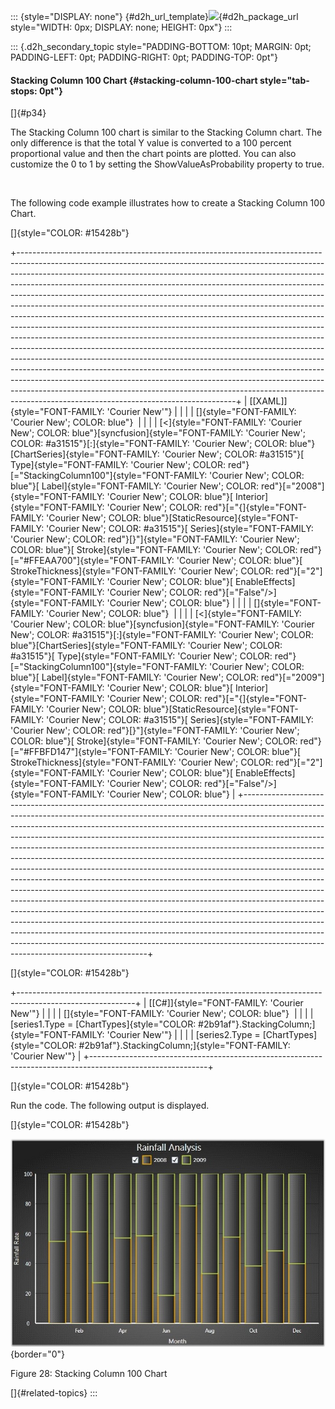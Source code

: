 ::: {style="DISPLAY: none"}
[](ms-xhelp:///?Id=d2h_url_template){#d2h_url_template}![](!package_url!){#d2h_package_url style="WIDTH: 0px; DISPLAY: none; HEIGHT: 0px"}
:::

::: {.d2h_secondary_topic style="PADDING-BOTTOM: 10pt; MARGIN: 0pt; PADDING-LEFT: 0pt; PADDING-RIGHT: 0pt; PADDING-TOP: 0pt"}
#### Stacking Column 100 Chart {#stacking-column-100-chart style="tab-stops: 0pt"}

[]{#p34} 

The Stacking Column 100 chart is similar to the Stacking Column chart. The only difference is that the total Y value is converted to a 100 percent proportional value and then the chart points are plotted. You can also customize the 0 to 1 by setting the ShowValueAsProbability property to true.

 

The following code example illustrates how to create a Stacking Column 100 Chart.

[]{style="COLOR: #15428b"} 

+------------------------------------------------------------------------------------------------------------------------------------------------------------------------------------------------------------------------------------------------------------------------------------------------------------------------------------------------------------------------------------------------------------------------------------------------------------------------------------------------------------------------------------------------------------------------------------------------------------------------------------------------------------------------------------------------------------------------------------------------------------------------------------------------------------------------------------------------------------------------------------------------------------------------------------------------------------------------------------------------------------------------------------------------------------------------------------------------------------------------------------------------------------------------------------------+
| [\[XAML\]]{style="FONT-FAMILY: 'Courier New'"}                                                                                                                                                                                                                                                                                                                                                                                                                                                                                                                                                                                                                                                                                                                                                                                                                                                                                                                                                                                                                                                                                                                                           |
|                                                                                                                                                                                                                                                                                                                                                                                                                                                                                                                                                                                                                                                                                                                                                                                                                                                                                                                                                                                                                                                                                                                                                                                          |
| []{style="FONT-FAMILY: 'Courier New'; COLOR: blue"}                                                                                                                                                                                                                                                                                                                                                                                                                                                                                                                                                                                                                                                                                                                                                                                                                                                                                                                                                                                                                                                                                                                                      |
|                                                                                                                                                                                                                                                                                                                                                                                                                                                                                                                                                                                                                                                                                                                                                                                                                                                                                                                                                                                                                                                                                                                                                                                          |
| [\<]{style="FONT-FAMILY: 'Courier New'; COLOR: blue"}[syncfusion]{style="FONT-FAMILY: 'Courier New'; COLOR: #a31515"}[:]{style="FONT-FAMILY: 'Courier New'; COLOR: blue"}[ChartSeries]{style="FONT-FAMILY: 'Courier New'; COLOR: #a31515"}[ Type]{style="FONT-FAMILY: 'Courier New'; COLOR: red"}[=\"StackingColumn100\"]{style="FONT-FAMILY: 'Courier New'; COLOR: blue"}[ Label]{style="FONT-FAMILY: 'Courier New'; COLOR: red"}[=\"2008\"]{style="FONT-FAMILY: 'Courier New'; COLOR: blue"}[ Interior]{style="FONT-FAMILY: 'Courier New'; COLOR: red"}[=\"{]{style="FONT-FAMILY: 'Courier New'; COLOR: blue"}[StaticResource]{style="FONT-FAMILY: 'Courier New'; COLOR: #a31515"}[ Series]{style="FONT-FAMILY: 'Courier New'; COLOR: red"}[}\"]{style="FONT-FAMILY: 'Courier New'; COLOR: blue"}[ Stroke]{style="FONT-FAMILY: 'Courier New'; COLOR: red"}[=\"#FFEAA700\"]{style="FONT-FAMILY: 'Courier New'; COLOR: blue"}[ StrokeThickness]{style="FONT-FAMILY: 'Courier New'; COLOR: red"}[=\"2\"]{style="FONT-FAMILY: 'Courier New'; COLOR: blue"}[ EnableEffects]{style="FONT-FAMILY: 'Courier New'; COLOR: red"}[=\"False\"/\>]{style="FONT-FAMILY: 'Courier New'; COLOR: blue"} |
|                                                                                                                                                                                                                                                                                                                                                                                                                                                                                                                                                                                                                                                                                                                                                                                                                                                                                                                                                                                                                                                                                                                                                                                          |
| []{style="FONT-FAMILY: 'Courier New'; COLOR: blue"}                                                                                                                                                                                                                                                                                                                                                                                                                                                                                                                                                                                                                                                                                                                                                                                                                                                                                                                                                                                                                                                                                                                                      |
|                                                                                                                                                                                                                                                                                                                                                                                                                                                                                                                                                                                                                                                                                                                                                                                                                                                                                                                                                                                                                                                                                                                                                                                          |
| [\<]{style="FONT-FAMILY: 'Courier New'; COLOR: blue"}[syncfusion]{style="FONT-FAMILY: 'Courier New'; COLOR: #a31515"}[:]{style="FONT-FAMILY: 'Courier New'; COLOR: blue"}[ChartSeries]{style="FONT-FAMILY: 'Courier New'; COLOR: #a31515"}[ Type]{style="FONT-FAMILY: 'Courier New'; COLOR: red"}[=\"StackingColumn100\"]{style="FONT-FAMILY: 'Courier New'; COLOR: blue"}[ Label]{style="FONT-FAMILY: 'Courier New'; COLOR: red"}[=\"2009\"]{style="FONT-FAMILY: 'Courier New'; COLOR: blue"}[ Interior]{style="FONT-FAMILY: 'Courier New'; COLOR: red"}[=\"{]{style="FONT-FAMILY: 'Courier New'; COLOR: blue"}[StaticResource]{style="FONT-FAMILY: 'Courier New'; COLOR: #a31515"}[ Series]{style="FONT-FAMILY: 'Courier New'; COLOR: red"}[}\"]{style="FONT-FAMILY: 'Courier New'; COLOR: blue"}[ Stroke]{style="FONT-FAMILY: 'Courier New'; COLOR: red"}[=\"#FFBFD147\"]{style="FONT-FAMILY: 'Courier New'; COLOR: blue"}[ StrokeThickness]{style="FONT-FAMILY: 'Courier New'; COLOR: red"}[=\"2\"]{style="FONT-FAMILY: 'Courier New'; COLOR: blue"}[ EnableEffects]{style="FONT-FAMILY: 'Courier New'; COLOR: red"}[=\"False\"/\>]{style="FONT-FAMILY: 'Courier New'; COLOR: blue"} |
+------------------------------------------------------------------------------------------------------------------------------------------------------------------------------------------------------------------------------------------------------------------------------------------------------------------------------------------------------------------------------------------------------------------------------------------------------------------------------------------------------------------------------------------------------------------------------------------------------------------------------------------------------------------------------------------------------------------------------------------------------------------------------------------------------------------------------------------------------------------------------------------------------------------------------------------------------------------------------------------------------------------------------------------------------------------------------------------------------------------------------------------------------------------------------------------+

[]{style="COLOR: #15428b"} 

+-----------------------------------------------------------------------------------------------------------+
| [\[C#\]]{style="FONT-FAMILY: 'Courier New'"}                                                              |
|                                                                                                           |
| []{style="FONT-FAMILY: 'Courier New'; COLOR: blue"}                                                       |
|                                                                                                           |
| [series1.Type = [ChartTypes]{style="COLOR: #2b91af"}.StackingColumn;]{style="FONT-FAMILY: 'Courier New'"} |
|                                                                                                           |
| [series2.Type = [ChartTypes]{style="COLOR: #2b91af"}.StackingColumn;]{style="FONT-FAMILY: 'Courier New'"} |
+-----------------------------------------------------------------------------------------------------------+

[]{style="COLOR: #15428b"} 

Run the code. The following output is displayed.

[]{style="COLOR: #15428b"} 

![](ImagesExt/image59_35.jpg){border="0"}

Figure 28: Stacking Column 100 Chart

[]{#related-topics}
:::
